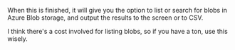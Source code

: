When this is finished, it will give you the option to list or search for blobs in Azure Blob storage, and output the results to the screen or to CSV.

I think there's a cost involved for listing blobs, so if you have a ton, use this wisely.
